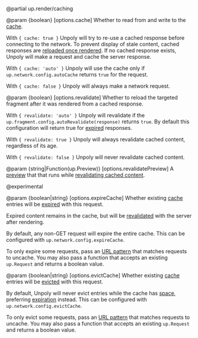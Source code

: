 @partial up.render/caching

@param {boolean} [options.cache]
  Whether to read from and write to the [cache](/caching).

  With `{ cache: true }` Unpoly will try to re-use a cached response before connecting
  to the network. To prevent display of stale content, cached responses are
  [reloaded once rendered](#options.revalidate).
  If no cached response exists, Unpoly will make a request and cache
  the server response.

  With `{ cache: 'auto' }` Unpoly will use the cache only if `up.network.config.autoCache`
  returns `true` for the request.

  With `{ cache: false }` Unpoly will always make a network request.

@param {boolean} [options.revalidate]
  Whether to reload the targeted fragment after it was rendered from a cached response.

  With `{ revalidate: 'auto' }` Unpoly will revalidate if the `up.fragment.config.autoRevalidate(response)`
  returns `true`. By default this configuration will return true for
  [expired](/up.fragment.config#config.autoRevalidate) responses.

  With `{ revalidate: true }` Unpoly will always revalidate cached content, regardless
  of its age.

  With `{ revalidate: false }` Unpoly will never revalidate cached content.

@param {string|Function(up.Preview)} [options.revalidatePreview]
  A [preview](/previews) that that runs
  while [revalidating cached content](/caching#revalidation).
  
  @experimental

@param {boolean|string} [options.expireCache]
  Whether existing [cache](/caching) entries will be [expired](/caching#expiration) with this request.

  Expired content remains in the cache, but will be [revalidated](/caching#revalidation) with the server
  after rendering.

  By default, any non-GET request will expire the entire cache.
  This can be configured with `up.network.config.expireCache`.

  To only expire some requests, pass an [URL pattern](/url-patterns) that matches requests to uncache.
  You may also pass a function that accepts an existing `up.Request` and returns a boolean value.

@param {boolean|string} [options.evictCache]
  Whether existing [cache](/caching) entries will be [evicted](/caching#eviction) with this request.

  By default, Unpoly will never evict entries while the cache has
  [space](/up.network.config#config.cacheSize),
  preferring [expiration](/caching#expiration) instead.
  This can be configured with `up.network.config.evictCache`.

  To only evict some requests, pass an [URL pattern](/url-patterns) that matches requests to uncache.
  You may also pass a function that accepts an existing `up.Request` and returns a boolean value.
